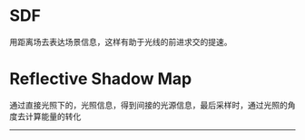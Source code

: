 ﻿

# SDF 

用距离场去表达场景信息，这样有助于光线的前进求交的提速。


# Reflective Shadow Map

通过直接光照下的，光照信息，得到间接的光源信息，最后采样时，通过光照的角度去计算能量的转化


---


